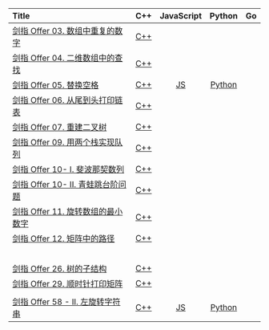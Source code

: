 | Title                                                        |                   C++                    |                 JavaScript                  |                   Python                    |  Go  |
| :----------------------------------------------------------- | :--------------------------------------: | :-----------------------------------------: | :-----------------------------------------: | :--: |
| [剑指 Offer 03. 数组中重复的数字](https://leetcode-cn.com/problems/shu-zu-zhong-zhong-fu-de-shu-zi-lcof/) |  [C++](SwordFingerOffer/cpp/jz_003.cpp)  |                                             |                                             |      |
| [剑指 Offer 04. 二维数组中的查找](https://leetcode-cn.com/problems/er-wei-shu-zu-zhong-de-cha-zhao-lcof/) |  [C++](SwordFingerOffer/cpp/jz_004.cpp)  |                                             |                                             |      |
| [剑指 Offer 05. 替换空格](https://leetcode-cn.com/problems/ti-huan-kong-ge-lcof/) |  [C++](SwordFingerOffer/cpp/jz_005.cpp)  | [JS](SwordFingerOffer/javascript/jz_005.js) | [Python](SwordFingerOffer/python/jz_005.py) |      |
| [剑指 Offer 06. 从尾到头打印链表](https://leetcode-cn.com/problems/cong-wei-dao-tou-da-yin-lian-biao-lcof/) |  [C++](SwordFingerOffer/cpp/jz_006.cpp)  |                                             |                                             |      |
| [剑指 Offer 07. 重建二叉树](https://leetcode-cn.com/problems/zhong-jian-er-cha-shu-lcof/) |  [C++](SwordFingerOffer/cpp/jz_007.cpp)  |                                             |                                             |      |
| [剑指 Offer 09. 用两个栈实现队列](https://leetcode-cn.com/problems/yong-liang-ge-zhan-shi-xian-dui-lie-lcof/) |  [C++](SwordFingerOffer/cpp/jz_009.cpp)  |                                             |                                             |      |
| [剑指 Offer 10- I. 斐波那契数列](https://leetcode-cn.com/problems/fei-bo-na-qi-shu-lie-lcof/) | [C++](SwordFingerOffer/cpp/jz_010_1.cpp) |                                             |                                             |      |
| [剑指 Offer 10- II. 青蛙跳台阶问题](https://leetcode-cn.com/problems/qing-wa-tiao-tai-jie-wen-ti-lcof/) | [C++](SwordFingerOffer/cpp/jz_010_2.cpp) |                                             |                                             |      |
| [剑指 Offer 11. 旋转数组的最小数字](https://leetcode-cn.com/problems/xuan-zhuan-shu-zu-de-zui-xiao-shu-zi-lcof/) |  [C++](SwordFingerOffer/cpp/jz_011.cpp)  |                                             |                                             |      |
| [剑指 Offer 12. 矩阵中的路径](https://leetcode-cn.com/problems/ju-zhen-zhong-de-lu-jing-lcof/) |  [C++](SwordFingerOffer/cpp/jz_012.cpp)  |                                             |                                             |      |
|                                                              |                                          |                                             |                                             |      |
|                                                              |                                          |                                             |                                             |      |
|                                                              |                                          |                                             |                                             |      |
|                                                              |                                          |                                             |                                             |      |
|                                                              |                                          |                                             |                                             |      |
| [剑指 Offer 26. 树的子结构](https://leetcode-cn.com/problems/shu-de-zi-jie-gou-lcof/) |  [C++](SwordFingerOffer/cpp/jz_026.cpp)  |                                             |                                             |      |
| [剑指 Offer 29. 顺时针打印矩阵](https://leetcode-cn.com/problems/shun-shi-zhen-da-yin-ju-zhen-lcof/) |  [C++](SwordFingerOffer/cpp/jz_029.cpp)  |                                             |                                             |      |
|                                                              |                                          |                                             |                                             |      |
| [剑指 Offer 58 - II. 左旋转字符串](https://leetcode-cn.com/problems/zuo-xuan-zhuan-zi-fu-chuan-lcof/) |  [C++](SwordFingerOffer/cpp/jz_058.cpp)  | [JS](SwordFingerOffer/javascript/jz_058.js) | [Python](SwordFingerOffer/python/jz_058.py) |      |


